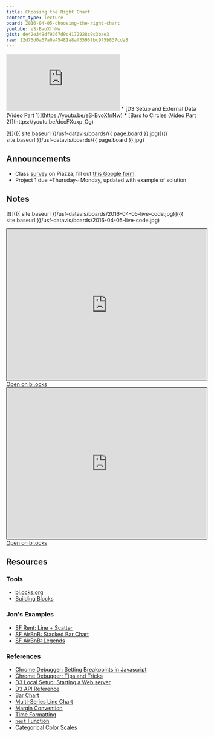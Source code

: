 ```yaml
---
title: Choosing the Right Chart
content_type: lecture
board: 2016-04-05-choosing-the-right-chart
youtube: eS-BvoXfnNw
gist: de42e349df9267d9c4172928c9c3bae3
raw: 12d75d0a67a0a45481a8af3595fbc9f5b837cda8
---
```


<iframe src="https://www.youtube.com/embed/{{ page.youtube }}" frameborder="0" allowfullscreen></iframe>
* [D3 Setup and External Data (Video Part 1)](https://youtu.be/eS-BvoXfnNw)
* [Bars to Circles (Video Part 2)](https://youtu.be/dccFXuxp_Cg)

[![]({{ site.baseurl }}/usf-datavis/boards/{{ page.board }}.jpg)]({{ site.baseurl }}/usf-datavis/boards/{{ page.board }}.jpg)

## Announcements

* Class [survey](https://piazza.com/class/imdvqxmpinm2kr?cid=10) on Piazza, fill out [this Google form](http://goo.gl/forms/rnU4HBe2JK).
* Project 1 due ~Thursday~ Monday, updated with example of solution.

## Notes

[![]({{ site.baseurl }}/usf-datavis/boards/2016-04-05-live-code.jpg)]({{ site.baseurl }}/usf-datavis/boards/2016-04-05-live-code.jpg)

<iframe src="http://cdn.rawgit.com/Jay-Oh-eN/9233f6d414461ea0046b/raw/f60a39215b0e2743f230ba7f176c1e8e3f5aa7a0/index.html" scrolling="no" style="width: 530px; height: 400px; border: solid 1px"></iframe>
<a href="http://bl.ocks.org/Jay-Oh-eN/9233f6d414461ea0046b" target="_blank">Open on bl.ocks</a>

<iframe src="http://cdn.rawgit.com/Jay-Oh-eN/{{ page.gist }}/raw/{{ page.raw }}/index.html" scrolling="no" style="width: 530px; height: 400px; border: solid 1px"></iframe>
<a href="http://bl.ocks.org/Jay-Oh-eN/{{ page.gist }}" target="_blank">Open on bl.ocks</a>

## Resources

### Tools

* [bl.ocks.org](http://bl.ocks.org/)
* [Building Blocks](http://blockbuilder.org/)

### Jon's Examples

* [SF Rent: Line + Scatter](http://bl.ocks.org/Jay-Oh-eN/0277b6b53f599dfcd1f7)
* [SF AirBnB: Stacked Bar Chart](http://bl.ocks.org/Jay-Oh-eN/f372f1555d1ab41dadd1)
* [SF AirBnB: Legends](http://bl.ocks.org/Jay-Oh-eN/9337d41b59b2bcee149004e811d5b266)

### References

* [Chrome Debugger: Setting Breakpoints in Javascript](https://developer.chrome.com/devtools/docs/console#setting-breakpoints-in-javascript)
* [Chrome Debugger: Tips and Tricks](https://developer.chrome.com/devtools/docs/tips-and-tricks)
* [D3 Local Setup: Starting a Web server](http://chimera.labs.oreilly.com/books/1230000000345/ch04.html)
* [D3 API Reference](https://github.com/mbostock/d3/wiki/API-Reference)
* [Bar Chart](https://bl.ocks.org/mbostock/3885304)
* [Multi-Series Line Chart](http://bl.ocks.org/mbostock/3884955)
* [Margin Convention](http://bl.ocks.org/mbostock/3019563)
* [Time Formatting](https://github.com/mbostock/d3/wiki/Time-Formatting)
* [`nest` Function](http://bl.ocks.org/phoebebright/raw/3176159/)
* [Categorical Color Scales](http://bl.ocks.org/aaizemberg/78bd3dade9593896a59d)